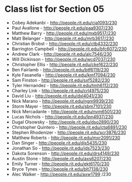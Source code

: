 # Class list for Section 05

- Cobey Adekanbi - http://people.rit.edu/cja1093/230
- Paul Avallone - http://people.rit.edu/paa9307/230
- Matthew Barry - http://people.rit.edu/mxb9517/230
- Matt Belanger - http://people.rit.edu/mrb3617/230
- Christian Brobst - http://people.rit.edu/ctb4332/230
- Barrington Campbell - http://people.rit.edu/bfc6072/230
- Andrew Clark - http://people.rit.edu/alc7546/230
- Will Dickinson - http://people.rit.edu/wcd7037/230
- Christopher Ellis - http://people.rit.edu/cke1622/230
- Ben Fairlamb - http://people.rit.edu/btf6119/230
- Kyle Fasanella - http://people.rit.edu/kmf7094/230
- Sam Finston - http://people.rit.edu/sxf5282/230
- Tyler Hernandez - http://people.rit.edu/tmh6112/230
- Charley Link - http://people.rit.edu/crl4975/230
- David Liu - http://people.rit.edu/dxl4041/230
- Nick Marano - http://people.rit.edu/ngm9939/230
- Storm Mayer - http://people.rit.edu/sbm7101/230
- Nick Mercadante - http://people.rit.edu/nvm6501/230
- Lucas Nichols - http://people.rit.edu/lpn4937/230
- Dugal Olsowsky - http://people.rit.edu/dso2890/230
- Christopher Quintero - http://people.rit.edu/ctq6891/230
- Stephen Rhodenizer - http://people.rit.edu/scr3876/230
- Matthew Roberts - http://people.rit.edu/mxr2091/230
- Dan Singer - http://people.rit.edu/djs5435/230
- Jonathan So - http://people.rit.edu/jds7523/230
- Dakota Sorenson - http://people.rit.edu/drs4149/230
- Austin Stone - http://people.rit.edu/axs6207/230
- Emily Turner - http://people.rit.edu/ekt6170/230
- Bryce Tynes - http://people.rit.edu/blt7138/230
- Alec Walker - http://people.rit.edu/axw1799	/230
